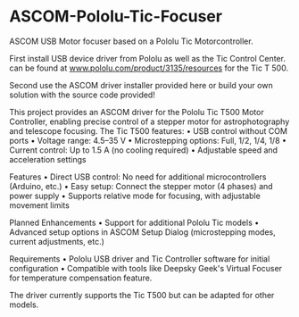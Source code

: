 # ASCOM-Pololu-Tic-Focuser
ASCOM USB Motor focuser based on a Pololu Tic Motorcontroller. 

First install USB device driver from Pololu as well as the Tic Control Center.
can be found at www.pololu.com/product/3135/resources
for the Tic T 500.

Second use the ASCOM driver installer provided here or build your own solution with the source code provided!


This project provides an ASCOM driver for the Pololu Tic T500 Motor Controller, 
enabling precise control of a stepper motor for astrophotography and telescope focusing. 
The Tic T500 features:
	•	USB control without COM ports
	•	Voltage range: 4.5–35 V
	•	Microstepping options: Full, 1/2, 1/4, 1/8
	•	Current control: Up to 1.5 A (no cooling required)
	•	Adjustable speed and acceleration settings

Features
	•	Direct USB control: No need for additional microcontrollers (Arduino, etc.)
	•	Easy setup: Connect the stepper motor (4 phases) and power supply
	•	Supports relative mode for focusing, with adjustable movement limits

Planned Enhancements
	•	Support for additional Pololu Tic models
	•	Advanced setup options in ASCOM Setup Dialog (microstepping modes, current adjustments, etc.)

Requirements
	•	Pololu USB driver and Tic Controller software for initial configuration
	•	Compatible with tools like Deepsky Geek's Virtual Focuser for temperature compensation feature.

The driver currently supports the Tic T500 but can be adapted for other models. 



